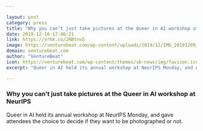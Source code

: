 ```yaml
---

layout: post
category: press
title: "Why you can’t just take pictures at the Queer in AI workshop at NeurIPS"
date: 2019-12-10 17:46:21
link: https://vrhk.co/2RBtnuS
image: https://venturebeat.com/wp-content/uploads/2019/12/IMG_20191209_151953.jpg?w=1200&strip=all
domain: venturebeat.com
author: "VentureBeat"
icon: https://venturebeat.com/wp-content/themes/vb-news/img/favicon.ico
excerpt: "Queer in AI held its annual workshop at NeurIPS Monday, and gave attendees the choice to decide if they want to be photographed or not."

---
```


### Why you can’t just take pictures at the Queer in AI workshop at NeurIPS

Queer in AI held its annual workshop at NeurIPS Monday, and gave attendees the choice to decide if they want to be photographed or not.